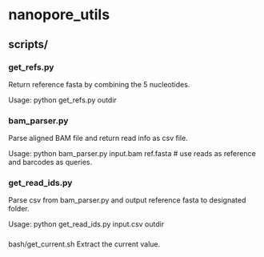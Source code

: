 # nanopore_utils

## scripts/
### get_refs.py
Return reference fasta by combining the 5 nucleotides.

Usage:
python get_refs.py outdir

### bam_parser.py
Parse aligned BAM file and return read info as csv file.

Usage:
python bam_parser.py input.bam ref.fasta # use reads as reference and barcodes as queries.

### get_read_ids.py
Parse csv from bam_parser.py and output reference fasta to designated folder.

Usage:
python get_read_ids.py input.csv outdir

###


bash/get_current.sh
  Extract the current value.
